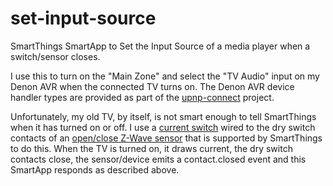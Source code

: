 # set-input-source
SmartThings SmartApp to Set the Input Source of a media player when a switch/sensor closes.

I use this to turn on the "Main Zone" and select the "TV Audio" input on my Denon AVR when the connected TV turns on. The Denon AVR device handler types are provided as part of the [upnp-connect](https://github.com/rtyle/upnp-connect) project.

Unfortunately, my old TV, by itself, is not smart enough to tell SmartThings when it has turned on or off. I use a [current switch](https://www.amazon.com/gp/product/B00I9IFJOM) wired to the dry switch contacts of an [open/close Z-Wave sensor](https://www.amazon.com/gp/product/B07PDDX3K6) that is supported by SmartThings to do this. When the TV is turned on, it draws current, the dry switch contacts close, the sensor/device emits a contact.closed event and this SmartApp responds as described above.

